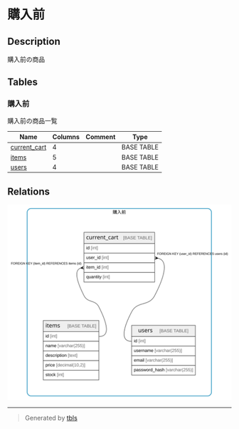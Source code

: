 # 購入前

## Description

購入前の商品

## Tables

### 購入前

購入前の商品一覧

| Name | Columns | Comment | Type |
| ---- | ------- | ------- | ---- |
| [current_cart](current_cart.md) | 4 |  | BASE TABLE |
| [items](items.md) | 5 |  | BASE TABLE |
| [users](users.md) | 4 |  | BASE TABLE |

## Relations

![er](viewpoint-1.svg)

---

> Generated by [tbls](https://github.com/k1LoW/tbls)
